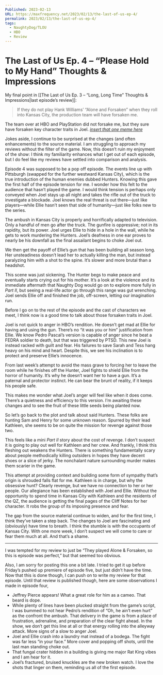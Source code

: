 ```yaml
---
Published: 2023-02-13
URL: https://maxfrequency.net/2023/02/13/the-last-of-us-ep-4/
permalink: 2023/02/13/the-last-of-us-ep-4/
tags:
  - NaughtyDog/TLOU
  - HBO
  - Review
---
```

# The Last of Us Ep. 4 – “Please Hold to My Hand” Thoughts & Impressions

My final point in [[The Last of Us Ep. 3 – “Long, Long Time” Thoughts & Impressions|last episode’s review]]:

> If they do not play Hank Williams’ “Alone and Forsaken” when they roll into Kansas City, the production team will have forsaken me.

The team over at HBO and PlayStation did not forsake me, but they sure have forsaken key character traits in Joel. *[insert that one meme here](https://media.tenor.com/UBwavZVvFvkAAAAC/burn-oh.gif)*

Jokes aside, I continue to be surprised at the changes (and often enhancements) to the source material. I am struggling to approach my reviews without the filter of the game. Now, this doesn’t ruin my enjoyment of the show: I think my familiarity enhances what I get out of each episode, but I do feel like my reviews have settled into comparison and analysis.

Episode 4 was supposed to be a pop off episode. The events line up with Pittsburgh (swapped for the further westward Kansas City), which is the true introduction of the human enemies dubbed Hunters. Knowing this gave the first half of the episode tension for me. I wonder how this felt to the audience that hasn’t played the game. I would think tension is perhaps only conveyed when Joel stays up all night and takes the rifle out of the truck to investigate a blockade. Joel knows the real threat is out there—just like players—while Ellie hasn’t seen that side of humanity—just like folks new to the series.

The ambush in Kansas City is properly and horrifically adapted to television. Only a handful of men go after the truck. The gunfire is oppressive; not in its rapidity, but its power. Joel urges Ellie to hide in a hole in the wall, while he gets to work murdering the Hunters. Joel’s deafness in one ear proves to nearly be his downfall as the final assailant begins to choke Joel out.

We then get the payoff of Ellie’s gun that has been building all season long. Her unsteadiness doesn’t lead her to actually killing the man, but instead paralyzing him with a shot to the spine. It’s slower and more brutal than a headshot.

This scene was just sickening. The Hunter begs to make peace and eventually starts crying out for his mother. It’s a look at the violence and its immediate aftermath that Naughty Dog would go on to explore more fully in *Part II*, but seeing a real-life actor go through this range was gut wrenching. Joel sends Ellie off and finished the job, off-screen, letting our imagination run.

Before I go on to the rest of the episode and the cast of characters we meet, I think now is a good time to talk about those forsaken traits in Joel.

Joel is not quick to anger in HBO’s rendition. He doesn’t get mad at Ellie for having and using the gun. There’s no “it was you or him” justification from Ellie. We know Pedro Pascal’s version is capable of anger since he beat a FEDRA soldier to death, but that was triggered by PTSD. This new Joel is instead racked with guilt and fear. His failures to save Sarah and Tess hang heavy on his mind and heart. Despite this, we see his inclination is to protect and preserve Ellie’s innocence.

From last week’s attempt to avoid the mass grave to forcing her to leave the room while he finishes off the Hunter, Joel fights to shield Ellie from the horror of humanity. It’s why he doesn’t want her to have a gun. It’s a paternal and protector instinct. He can bear the brunt of reality, if it keeps his people safe.

This makes me wonder what Joel’s anger will feel like when it does come. There’s a quietness and efficiency to this version. I’m awaiting these changes and to see the fruit of these little seeds being planted now.

So let’s go back to the plot and talk about said Hunters. These folks are hunting Sam and Henry for some unknown reason. Spurred by their lead Kathleen, she seems to be on quite the mission for revenge against those two.

This feels like a mini *Part II* story about the cost of revenge. I don’t suspect it is going to play out well for Kathleen and her crew. And frankly, I think this fleshing out weakens the Hunters. There is something fundamentally scary about people methodically killing outsiders in hopes they have decent shoes or a slice of jerky. The nonchalant nature surrounding murder makes them scarier in the game.

This attempt at providing context and building some form of sympathy that’s origin is shrouded falls flat for me. Kathleen is in charge, but why the obsessive hunt? Clearly revenge, but we have no connection to her or her people. Our allegiance has been established with Joel and Ellie. Without the opportunity to spend time in Kansas City with Kathleen and the residents of the QZ, the audience is getting the final pages of the Cliff Notes for her character. It robs the group of its imposing presence and fear.

The gap from the source material continue to widen, and for the first time, I think they’ve taken a step back. The changes to Joel are fascinating and (obviously) have time to breath. I think the stumble is with the occupants of Kansas City. With one more week, I don’t suspect we will come to care or fear them much at all. And that’s a shame.

---

I was tempted for my review to just be “They played Alone & Forsaken, so this is episode was perfect,” but that seemed too obvious.

Also, I am sorry for posting this one a bit late. I tried to get it up before Friday’s pushed up premiere of episode five, but just didn’t have the time. Now that this is done though, I can push on to write my review for that episode. Until that review is published though, here are some observations I made in episode four,

- Jeffrey Pierce appears! What a great role for him as a cameo. That beard is dope.
- While plenty of lines have been plucked straight from the game’s script, I was bummed to not hear Pedro’s rendition of “Oh, he ain’t even hurt” as the confront the ambush. That delivery in the game is from a place of frustration, adrenaline, and preparation of the clear fight ahead. In the show, we don’t get this line at all or that energy rolling into the alleyway attack. More signs of a slow to anger Joel.
- Joel and Ellie crash into a laundry mat instead of a bodega. The fight was far less “in your face.” More cover and popping off shots, until the last man standing choke out.
- That fungal crater hidden in a building is giving me major Rat King vibes and I am hear for it.
- Joel’s fractured, bruised knuckles are the new broken watch. I love the shots that linger on them, reminding us all of the first episode.